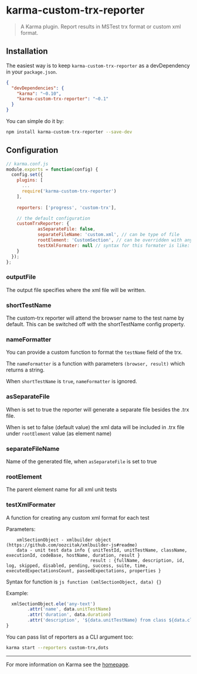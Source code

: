 # karma-custom-trx-reporter

> A Karma plugin. Report results in MSTest trx format or custom xml format.

## Installation

The easiest way is to keep `karma-custom-trx-reporter` as a devDependency in your `package.json`.
```json
{
  "devDependencies": {
    "karma": "~0.10",
    "karma-custom-trx-reporter": "~0.1"
  }
}
```

You can simple do it by:
```bash
npm install karma-custom-trx-reporter --save-dev
```

## Configuration
```js
// karma.conf.js
module.exports = function(config) {
  config.set({
    plugins: [
      ...
      require('karma-custom-trx-reporter')
    ],
    
    reporters: ['progress', 'custom-trx'],

    // the default configuration
    customTrxReporter: {
            asSeparateFile: false,
            separateFileName: 'custom.xml', // can be type of file
            rootElement: 'CustomSection', // can be overridden with any text
            testXmlFormater: null // syntax for this formater is like: function (xmlSectionObject, data) {} 
    }
  });
};
```

### outputFile
The output file specifies where the xml file will be written.

### shortTestName
The custom-trx reporter will attend the browser name to the test name by default.
This can be switched off with the shortTestName config property.

### nameFormatter
You can provide a custom function to format the `testName` field of the trx.

The `nameFormatter` is a function with parameters `(browser, result)` which returns a string.

When `shortTestName` is `true`, `nameFormatter` is ignored.

### asSeparateFile
When is set to true the reporter will generate a separate file besides the .trx file.

When is set to false (default value) the xml data will be included in .trx file under `rootElement` value (as element name) 
### separateFileName
Name of the generated file, when `asSeparateFile` is set to true
### rootElement
The parent element name for all xml unit tests
### testXmlFormater
A function for creating any custom xml format for each test

Parameters:
```
    xmlSectionObject - xmlbuilder object (https://github.com/oozcitak/xmlbuilder-js#readme)
    data - unit test data info { unitTestId, unitTestName, className, executionId, codeBase, hostName, duration, result } 
                                result : {fullName, description, id, log, skipped, disabled, pending, success, suite, time, executedExpectationsCount, passedExpectations, properties }
```

Syntax for function is ```js function (xmlSectionObject, data) {} ```

Example: 
```js function (xmlSectionObject, data) {
  xmlSectionObject.ele('any-text')
        .attr('name', data.unitTestName)
        .attr('duration', data.duration)
        .attr('description', '${data.unitTestName} from class ${data.className} ${result.skipped?'was skipped':''}')
} 
```

You can pass list of reporters as a CLI argument too:
```bash
karma start --reporters custom-trx,dots
```

----

For more information on Karma see the [homepage].


[homepage]: http://karma-runner.github.com
